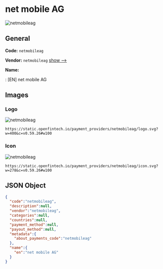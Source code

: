 
# net mobile AG 
![netmobileag](https://static.openfintech.io/payment_providers/netmobileag/logo.svg?w=400&c=v0.59.26#w100)  

## General 
 
**Code:** `netmobileag` 
 
**Vendor:** `netmobileag` [show -->](/vendors/netmobileag/) 
 
**Name:** 
 
:	[EN] net mobile AG 
 

## Images 

### Logo 
 
![netmobileag](https://static.openfintech.io/payment_providers/netmobileag/logo.svg?w=400&c=v0.59.26#w100)  

```
https://static.openfintech.io/payment_providers/netmobileag/logo.svg?w=400&c=v0.59.26#w100
```  

### Icon 
 
![netmobileag](https://static.openfintech.io/payment_providers/netmobileag/icon.svg?w=278&c=v0.59.26#w100)  

```
https://static.openfintech.io/payment_providers/netmobileag/icon.svg?w=278&c=v0.59.26#w100
```  

## JSON Object 

```json
{
  "code":"netmobileag",
  "description":null,
  "vendor":"netmobileag",
  "categories":null,
  "countries":null,
  "payment_method":null,
  "payout_method":null,
  "metadata":{
    "about_payments_code":"netmobileag"
  },
  "name":{
    "en":"net mobile AG"
  }
}
```  
